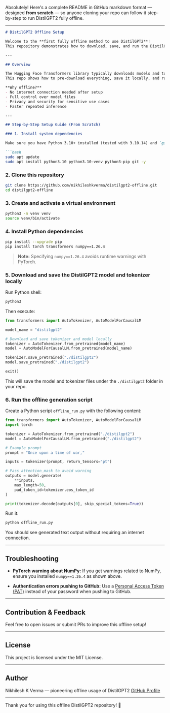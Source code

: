 Absolutely! Here's a complete README in GitHub markdown format — designed **from scratch** — so anyone cloning your repo can follow it step-by-step to run DistilGPT2 fully offline.

---

````markdown
# DistilGPT2 Offline Setup

Welcome to the **first fully offline method to use DistilGPT2**!  
This repository demonstrates how to download, save, and run the DistilGPT2 model entirely offline — no internet required after initial setup.

---

## Overview

The Hugging Face Transformers library typically downloads models and tokenizers from the internet on demand.  
This repo shows how to pre-download everything, save it locally, and run the model offline in a Python virtual environment.

**Why offline?**  
- No internet connection needed after setup  
- Full control over model files  
- Privacy and security for sensitive use cases  
- Faster repeated inference

---

## Step-by-Step Setup Guide (From Scratch)

### 1. Install system dependencies

Make sure you have Python 3.10+ installed (tested with 3.10.14) and `git`:

```bash
sudo apt update
sudo apt install python3.10 python3.10-venv python3-pip git -y
````

### 2. Clone this repository

```bash
git clone https://github.com/nikhileshkverma/distilgpt2-offline.git
cd distilgpt2-offline
```

### 3. Create and activate a virtual environment

```bash
python3 -m venv venv
source venv/bin/activate
```

### 4. Install Python dependencies

```bash
pip install --upgrade pip
pip install torch transformers numpy==1.26.4
```

> **Note:** Specifying `numpy==1.26.4` avoids runtime warnings with PyTorch.

### 5. Download and save the DistilGPT2 model and tokenizer locally

Run Python shell:

```bash
python3
```

Then execute:

```python
from transformers import AutoTokenizer, AutoModelForCausalLM

model_name = "distilgpt2"

# Download and save tokenizer and model locally
tokenizer = AutoTokenizer.from_pretrained(model_name)
model = AutoModelForCausalLM.from_pretrained(model_name)

tokenizer.save_pretrained("./distilgpt2")
model.save_pretrained("./distilgpt2")

exit()
```

This will save the model and tokenizer files under the `./distilgpt2` folder in your repo.

### 6. Run the offline generation script

Create a Python script `offline_run.py` with the following content:

```python
from transformers import AutoTokenizer, AutoModelForCausalLM
import torch

tokenizer = AutoTokenizer.from_pretrained("./distilgpt2")
model = AutoModelForCausalLM.from_pretrained("./distilgpt2")

# Example prompt
prompt = "Once upon a time of war,"

inputs = tokenizer(prompt, return_tensors="pt")

# Pass attention_mask to avoid warning
outputs = model.generate(
    **inputs,
    max_length=50,
    pad_token_id=tokenizer.eos_token_id
)

print(tokenizer.decode(outputs[0], skip_special_tokens=True))
```

Run it:

```bash
python offline_run.py
```

You should see generated text output without requiring an internet connection.

---

## Troubleshooting

* **PyTorch warning about NumPy:**
  If you get warnings related to NumPy, ensure you installed `numpy==1.26.4` as shown above.

* **Authentication errors pushing to GitHub:**
  Use a [Personal Access Token (PAT)](https://github.com/settings/tokens) instead of your password when pushing to GitHub.

---

## Contribution & Feedback

Feel free to open issues or submit PRs to improve this offline setup!

---

## License

This project is licensed under the MIT License.

---

## Author

Nikhilesh K Verma — pioneering offline usage of DistilGPT2
[GitHub Profile](https://github.com/nikhileshkverma)

---

Thank you for using this offline DistilGPT2 repository! 🚀

```
